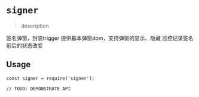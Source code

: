 # `signer`

> description

签名弹窗，封装trigger
提供基本弹窗dom，支持弹窗的显示、隐藏
监控记录签名前后的状态改变

## Usage

```
const signer = require('signer');

// TODO: DEMONSTRATE API
```
